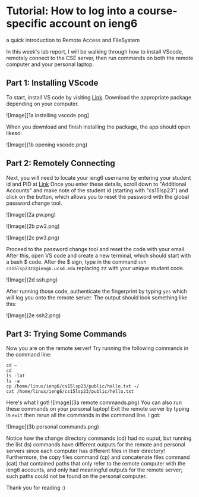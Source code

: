 # Tutorial: How to log into a course-specific account on ieng6
a quick introduction to Remote Access and FileSystem

In this week's lab report, I will be walking through how to install VScode, remotely connect to the CSE server, then run commands on both the remote computer and your personal laptop.

## Part 1: Installing VScode
To start, install VS code by visiting [Link](https://code.visualstudio.com/download). Download the appropriate package depending on your computer.

![Image][1a installing vscode.png]

When you download and finish installing the package, the app should open likeso:

![Image](1b opening vscode.png)

## Part 2: Remotely Connecting

Next, you will need to locate your ieng6 username by entering your student id and PID at [Link](https://sdacs.ucsd.edu/~icc/index.php)
Once you enter these details, scroll down to "Additional Accounts" and make note of the student id (starting with "cs15lsp23") and click on the button, which allows you to reset the password with the global password change tool.

![Image](2a pw.png)

![Image](2b pw2.png)

![Image](2c pw3.png)

Proceed to the password change tool and reset the code with your email. After this, open VS code and create a new terminal, which should start with a bash $ code. After the $ sign, type in the command `ssh cs15lsp23zz@ieng6.ucsd.edu` replacing zz with your unique student code.

![Image](2d ssh.png)

After running those code, authenticate the fingerprint by typing `yes` which will log you onto the remote server. The output should look something like this:

![Image](2e ssh2.png)

## Part 3: Trying Some Commands

Now you are on the remote server! Try running the following commands in the command line:

```
cd ~
cd
ls -lat
ls -a
cp /home/linux/ieng6/cs15lsp23/public/hello.txt ~/
cat /home/linux/ieng6/cs15lsp23/public/hello.txt
```

Here's what I got!
![Image](3a remote commands.png)
You can also run these commands on your personal laptop! Exit the remote server by typing in `exit` then rerun all the commands in the command line. I got:

![Image](3b personal commands.png)

Notice how the change directory commands (cd) had no ouput, but running the list (ls) commands have different outputs for the remote and personal servers since each computer has different files in their directory! Furthermore, the copy files command (cp) and concatenate files command (cat) that contained paths that only refer to the remote computer with the ieng6 accounts, and only had meaningful outputs for the remote server; such paths could not be found on the personal computer.

Thank you for reading :)
